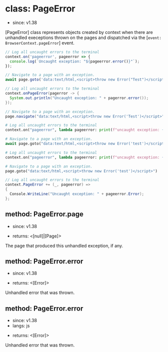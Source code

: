 # class: PageError
* since: v1.38

[PageError] class represents objects created by context when there are unhandled
execeptions thrown on the pages and dispatched via the [`event: BrowserContext.pageError`] event.

```js
// Log all uncaught errors to the terminal
context.on('pageerror', pageerror => {
  console.log(`Uncaught exception: "${pageerror.error()}"`);
});

// Navigate to a page with an exception.
await page.goto('data:text/html,<script>throw new Error("Test")</script>');
```

```java
// Log all uncaught errors to the terminal
context.onPageError(pagerror -> {
  System.out.println("Uncaught exception: " + pagerror.error());
});

// Navigate to a page with an exception.
page.navigate("data:text/html,<script>throw new Error('Test')</script>");
```

```python async
# Log all uncaught errors to the terminal
context.on("pageerror", lambda pageerror: print(f"uncaught exception: {pageerror.error}"))

# Navigate to a page with an exception.
await page.goto("data:text/html,<script>throw new Error('test')</script>")
```

```python sync
# Log all uncaught errors to the terminal
context.on("pageerror", lambda pageerror: print(f"uncaught exception: {pageerror.error}"))

# Navigate to a page with an exception.
page.goto("data:text/html,<script>throw new Error('test')</script>")
```

```csharp
// Log all uncaught errors to the terminal
context.PageError += (_, pageerror) =>
{
  Console.WriteLine("Uncaught exception: " + pageerror.Error);
};
```

## method: PageError.page
* since: v1.38
- returns: <[null]|[Page]>

The page that produced this unhandled exception, if any.

## method: PageError.error
* since: v1.38
- returns: <[Error]>

Unhandled error that was thrown.

## method: PageError.error
* since: v1.38
* langs: js
- returns: <[Error]>

Unhandled error that was thrown.
